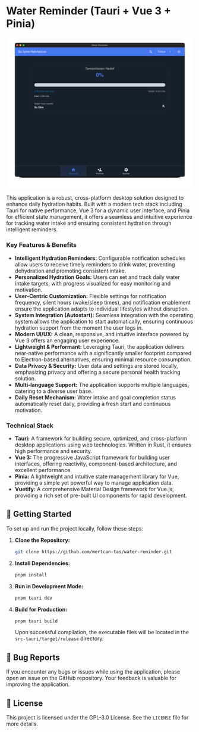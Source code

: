 # Water Reminder (Tauri + Vue 3 + Pinia)

<p align="center">
	<img src="src/assets/preview/preview.gif"/>
</p>

This application is a robust, cross-platform desktop solution designed to enhance daily hydration habits. Built with a modern tech stack including Tauri for native performance, Vue 3 for a dynamic user interface, and Pinia for efficient state management, it offers a seamless and intuitive experience for tracking water intake and ensuring consistent hydration through intelligent reminders.

### Key Features & Benefits

* **Intelligent Hydration Reminders:** Configurable notification schedules allow users to receive timely reminders to drink water, preventing dehydration and promoting consistent intake.
* **Personalized Hydration Goals:** Users can set and track daily water intake targets, with progress visualized for easy monitoring and motivation.
* **User-Centric Customization:** Flexible settings for notification frequency, silent hours (wake/sleep times), and notification enablement ensure the application adapts to individual lifestyles without disruption.
* **System Integration (Autostart):** Seamless integration with the operating system allows the application to start automatically, ensuring continuous hydration support from the moment the user logs in.
* **Modern UI/UX:** A clean, responsive, and intuitive interface powered by Vue 3 offers an engaging user experience.
* **Lightweight & Performant:** Leveraging Tauri, the application delivers near-native performance with a significantly smaller footprint compared to Electron-based alternatives, ensuring minimal resource consumption.
* **Data Privacy & Security:** User data and settings are stored locally, emphasizing privacy and offering a secure personal health tracking solution.
* **Multi-language Support:** The application supports multiple languages, catering to a diverse user base.
* **Daily Reset Mechanism:** Water intake and goal completion status automatically reset daily, providing a fresh start and continuous motivation.

### Technical Stack

* **Tauri:** A framework for building secure, optimized, and cross-platform desktop applications using web technologies. Written in Rust, it ensures high performance and security.
* **Vue 3:** The progressive JavaScript framework for building user interfaces, offering reactivity, component-based architecture, and excellent performance.
* **Pinia:** A lightweight and intuitive state management library for Vue, providing a simple yet powerful way to manage application data.
* **Vuetify:** A comprehensive Material Design framework for Vue.js, providing a rich set of pre-built UI components for rapid development.

## 🚀 Getting Started

To set up and run the project locally, follow these steps:

1.  **Clone the Repository:**

    ```bash
    git clone https://github.com/mertcan-tas/water-reminder.git
    ```

2.  **Install Dependencies:**

    ```bash
    pnpm install
    ```

3.  **Run in Development Mode:**

    ```bash
    pnpm tauri dev
    ```

4.  **Build for Production:**

    ```bash
    pnpm tauri build
    ```

    Upon successful compilation, the executable files will be located in the `src-tauri/target/release` directory.

## 🐛 Bug Reports

If you encounter any bugs or issues while using the application, please open an issue on the GitHub repository. Your feedback is valuable for improving the application.

## 📄 License

This project is licensed under the GPL-3.0 License. See the `LICENSE` file for more details.

